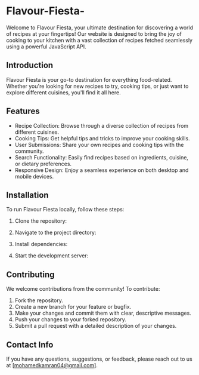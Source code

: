 # Flavour-Fiesta-
Welcome to Flavour Fiesta, your ultimate destination for discovering a world of recipes at your fingertips! Our website is designed to bring the joy of cooking to your kitchen with a vast collection of recipes fetched seamlessly using a powerful JavaScript API.

## Introduction

Flavour Fiesta is your go-to destination for everything food-related. Whether you're looking for new recipes to try, cooking tips, or just want to explore different cuisines, you'll find it all here.

## Features

- Recipe Collection: Browse through a diverse collection of recipes from different cuisines.
- Cooking Tips: Get helpful tips and tricks to improve your cooking skills.
- User Submissions: Share your own recipes and cooking tips with the community.
- Search Functionality: Easily find recipes based on ingredients, cuisine, or dietary preferences.
- Responsive Design: Enjoy a seamless experience on both desktop and mobile devices.

## Installation

To run Flavour Fiesta locally, follow these steps:
1. Clone the repository:
      
2. Navigate to the project directory:
       
3. Install dependencies:
     
4. Start the development server:
   
    
## Contributing

We welcome contributions from the community! To contribute:
1. Fork the repository.
2. Create a new branch for your feature or bugfix.
3. Make your changes and commit them with clear, descriptive messages.
4. Push your changes to your forked repository.
5. Submit a pull request with a detailed description of your changes.


## Contact Info
If you have any questions, suggestions, or feedback, please reach out to us at [mohamedkamran04@gmail.com].
